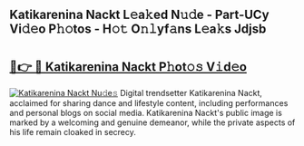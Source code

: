 ## Katikarenina Nackt L𝚎a𝚔ed N𝚞𝚍e - Part-UCy Vi𝚍𝚎o P𝚑𝚘tos - H𝚘𝚝 O𝚗𝚕yf𝚊ns L𝚎a𝚔s Jdjsb

# <h2><a href="http://kfdtcd.oniu.top/?m=Katikarenina+Nackt">🔗👉 🔴 Katikarenina Nackt P𝚑ot𝚘𝚜 V𝚒d𝚎o</a></h2>

[![Katikarenina Nackt Nu𝚍e𝚜](https://i.imgur.com/0qMVB7G.gif)](http://kfdtcd.oniu.top/?m=Katikarenina+Nackt)
Digital trendsetter Katikarenina Nackt, acclaimed for sharing dance and lifestyle content, including performances and personal blogs on social media. Katikarenina Nackt's public image is marked by a welcoming and genuine demeanor, while the private aspects of his life remain cloaked in secrecy.  
